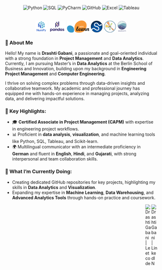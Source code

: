 <div align="center">
  <img align="center" alt="Python" height="50px" src="https://upload.wikimedia.org/wikipedia/commons/c/c3/Python-logo-notext.svg" />
  <img align="center" alt="SQL" height="50px" src="https://upload.wikimedia.org/wikipedia/commons/d/d7/Sql_data_base_with_logo.svg"/>
  <img align="center" alt="PyCharm" height="50px" src="https://upload.wikimedia.org/wikipedia/commons/9/9a/Visual_Studio_Code_1.35_icon.svg"/>
  <img align="center" alt="GitHub" height="50px"  src="https://upload.wikimedia.org/wikipedia/commons/0/0c/Blender_logo_no_text.svg" />
  <img align="center" alt="Excel" height="50px" src="https://upload.wikimedia.org/wikipedia/commons/3/34/Microsoft_Office_Excel_%282019–present%29.svg"/>
  <img align="center" alt="Tableau" height="50px" src="https://www.svgrepo.com/download/354428/tableau-icon.svg" />
</div>

</br>
</br>

<div align="center">
  <img align="center" alt="NumPy" height="40px" src="/assets/NumPy_name.svg"/>
  <img align="center" alt="Pandas" height="40px" src="/assets/Pandas_name.svg"/>
  <img align="center" alt="Scikit-learn" height="40px" src="/assets/scikit-learn.svg"/>
  <img align="center" alt="SciPy" height="40px" src="/assets/SciPy.svg"/>
  <img align="center" alt="matplotlin" height="40px" src="/assets/matplotlib.svg"/>
  <img align="center" alt="Seaborn" height="40px" src="/assets/Seaborn_name.svg"/>
</div>

### 👋 About Me

Hello! My name is **Drashti Gabani**, a passionate and goal-oriented individual with a strong foundation in **Project Management** and **Data Analytics**. Currently, I am pursuing Master’s in **Data Analytics** at the Berlin School of Business and Innovation, building upon my background in **Engineering Project Management** and **Computer Engineering**.

I thrive on solving complex problems through data-driven insights and collaborative teamwork. My academic and professional journey has equipped me with hands-on experience in managing projects, analyzing data, and delivering impactful solutions.

### 🌟 Key Highlights:

* 🎓 **Certified Associate in Project Management (CAPM)** with expertise in engineering project workflows.
* 📊 Proficient in **data analysis**, **visualization**, and machine learning tools like Python, SQL, Tableau, and Scikit-learn.
* 🌍 Multilingual communicator with an intermediate proficiency in **German** and fluent in **English**, **Hindi**, and **Gujarati**, with strong interpersonal and team collaboration skills.


### 🌱 What I’m Currently Doing:

* Creating dedicated GitHub repositories for key projects, highlighting my skills in **Data Analytics** and **Visualization**.
* Expanding my expertise in **Machine Learning**, **Data Warehousing**, and **Advanced Analytics Tools** through hands-on practice and coursework.

<a href="https://www.linkedin.com/in/dg10297/">
<img align="right" alt="Drashti Gabani | LinkedIN" width="20px" src="https://upload.wikimedia.org/wikipedia/commons/8/81/LinkedIn_icon.svg" />
</a>
<a href="https://leetcode.com/u/__my_username___">
<img align="right" alt="Drashti Gabani | Leetcode" width="20px" src="https://upload.wikimedia.org/wikipedia/commons/1/19/LeetCode_logo_black.png" />
</a>
